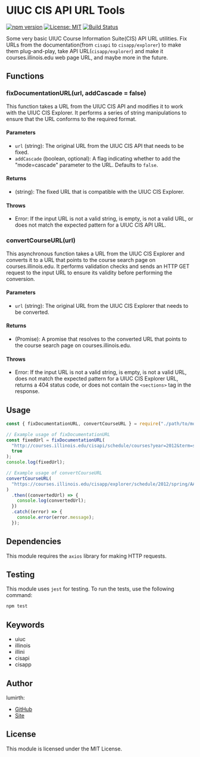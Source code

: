 # UIUC CIS API URL Tools

[![npm version](https://img.shields.io/npm/v/uiuc-cisapi-urls)](https://www.npmjs.com/package/uiuc-cisapi-urls) [![License: MIT](https://img.shields.io/badge/License-MIT-green.svg)](https://opensource.org/licenses/MIT) [![Build Status](https://img.shields.io/npm/dt/uiuc-cisapi-urls.svg)](https://www.npmjs.com/package/uiuc-cisapi-urls)

Some very basic UIUC Course Information Suite(CIS) API URL utilities. Fix URLs from the documentation(from `cisapi` to `cisapp/explorer`) to make them plug-and-play, take API URL(`cisapp/explorer`) and make it courses.illinois.edu web page URL, and maybe more in the future.

## Functions

### fixDocumentationURL(url, addCascade = false)

This function takes a URL from the UIUC CIS API and modifies it to work with the UIUC CIS Explorer. It performs a series of string manipulations to ensure that the URL conforms to the required format.

#### Parameters

- `url` (string): The original URL from the UIUC CIS API that needs to be fixed.
- `addCascade` (boolean, optional): A flag indicating whether to add the "mode=cascade" parameter to the URL. Defaults to `false`.

#### Returns

- (string): The fixed URL that is compatible with the UIUC CIS Explorer.

#### Throws

- Error: If the input URL is not a valid string, is empty, is not a valid URL, or does not match the expected pattern for a UIUC CIS API URL.

### convertCourseURL(url)

This asynchronous function takes a URL from the UIUC CIS Explorer and converts it to a URL that points to the course search page on courses.illinois.edu. It performs validation checks and sends an HTTP GET request to the input URL to ensure its validity before performing the conversion.

#### Parameters

- `url` (string): The original URL from the UIUC CIS Explorer that needs to be converted.

#### Returns

- (Promise<string>): A promise that resolves to the converted URL that points to the course search page on courses.illinois.edu.

#### Throws

- Error: If the input URL is not a valid string, is empty, is not a valid URL, does not match the expected pattern for a UIUC CIS Explorer URL, returns a 404 status code, or does not contain the `<sections>` tag in the response.

## Usage

```javascript
const { fixDocumentationURL, convertCourseURL } = require("./path/to/module");

// Example usage of fixDocumentationURL
const fixedUrl = fixDocumentationURL(
  "http://courses.illinois.edu/cisapi/schedule/courses?year=2012&term=spring§ionTypeCode=LEC§ionTypeCode=Q&collegeCode=KV&creditHours=3&subject=CHEM&sessionId=1&gened=NAT&qp=atomic+structure",
  true
);
console.log(fixedUrl);

// Example usage of convertCourseURL
convertCourseURL(
  "https://courses.illinois.edu/cisapp/explorer/schedule/2012/spring/AAS/120.xml"
)
  .then((convertedUrl) => {
    console.log(convertedUrl);
  })
  .catch((error) => {
    console.error(error.message);
  });
```

## Dependencies

This module requires the `axios` library for making HTTP requests.

## Testing

This module uses `jest` for testing. To run the tests, use the following command:

```bash
npm test
```

## Keywords

- uiuc
- illinois
- illini
- cisapi
- cisapp

## Author

lumirth:

- [GitHub](https://github.com/lumirth)
- [Site](https://mirth.cc)

## License

This module is licensed under the MIT License.
